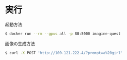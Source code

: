 # 実行
起動方法
```sh
$ docker run --rm --gpus all -p 80:5000 imagine-quest
```
画像の生成方法
```sh
$ curl -X POST 'http://100.121.222.4/?prompt=a%20girl'
```
